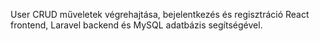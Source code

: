 User CRUD műveletek végrehajtása, bejelentkezés és regisztráció React frontend, Laravel backend és MySQL adatbázis segítségével.
